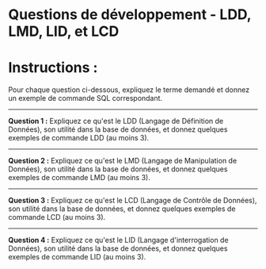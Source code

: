 # Questions de développement - LDD, LMD, LID, et LCD

# Instructions :
Pour chaque question ci-dessous, expliquez le terme demandé et donnez un exemple de commande SQL correspondant.

---

**Question 1 :** Expliquez ce qu'est le LDD (Langage de Définition de Données), son utilité dans la base de données, et donnez quelques exemples de commande LDD (au moins 3).

---

**Question 2 :** Expliquez ce qu'est le LMD (Langage de Manipulation de Données), son utilité dans la base de données, et donnez quelques exemples de commande LMD (au moins 3).

---

**Question 3 :** Expliquez ce qu'est le LCD (Langage de Contrôle de Données), son utilité dans la base de données, et donnez quelques exemples de commande LCD (au moins 3).

---

**Question 4 :** Expliquez ce qu'est le LID (Langage d'interrogation de Données), son utilité dans la base de données, et donnez quelques exemples de commande LID (au moins 3).


